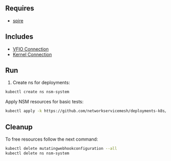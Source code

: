 ## Requires

- [spire](../spire)

## Includes

- [VFIO Connection](../use-cases/Vfio2Noop)
- [Kernel Connection](../use-cases/SriovKernel2Noop)

## Run

1. Create ns for deployments:
```bash
kubectl create ns nsm-system
```

Apply NSM resources for basic tests:
```bash
kubectl apply -k https://github.com/networkservicemesh/deployments-k8s/examples/sriov?ref=e26f8f6acc508396a81075b45f802618a70e8e36
```

## Cleanup

To free resources follow the next command:
```bash
kubectl delete mutatingwebhookconfiguration --all
kubectl delete ns nsm-system
```
